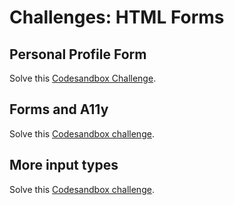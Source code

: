 # Challenges: HTML Forms

## Personal Profile Form

Solve this
[Codesandbox Challenge](https://codesandbox.io/s/github/neuefische/web-exercises/tree/main/sessions/html-forms/personal-profile/personal-profile-form-start?file=/README.md).

## Forms and A11y

Solve this
[Codesandbox challenge](https://codesandbox.io/s/github/neuefische/web-exercises/tree/main/sessions/html-forms/Finding-a11y-errors?file=/README.md).

## More input types

Solve this
[Codesandbox challenge](https://codesandbox.io/s/github/neuefische/web-exercises/tree/main/sessions/html-forms/zoo?file=/readme.md).
